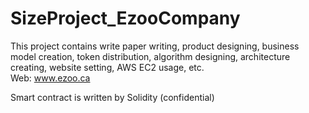 # SizeProject_EzooCompany
This project contains write paper writing, product designing, business model creation, token distribution, algorithm designing, architecture creating, website setting, AWS EC2 usage, etc.  
Web: www.ezoo.ca

Smart contract is written by Solidity (confidential)
